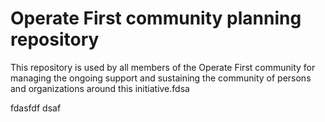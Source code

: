 # Operate First community planning repository

This repository is used by all members of the Operate First community for managing the ongoing support and sustaining the community of persons and organizations around this initiative.fdsa

fdasfdf dsaf
